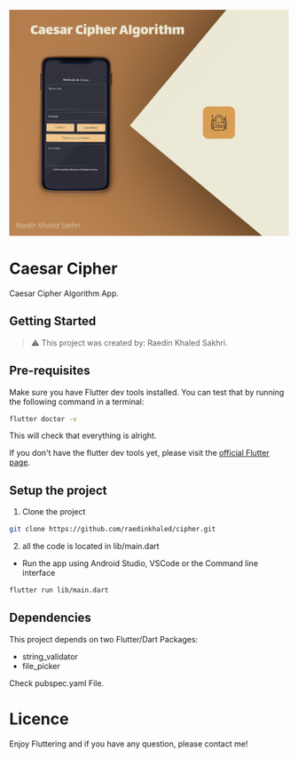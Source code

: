 ![AppScreen](appScreen.jpg)

# Caesar Cipher

Caesar Cipher Algorithm App.

## Getting Started

> ⚠️ This project was created by: Raedin Khaled Sakhri.

## Pre-requisites

Make sure you have Flutter dev tools installed.
You can test that by running the following command in a terminal:

```bash
flutter doctor -v
```

This will check that everything is alright.

If you don't have the flutter dev tools yet, please visit the [official Flutter page](https://flutter.dev).

## Setup the project

1. Clone the project

```bash
git clone https://github.com/raedinkhaled/cipher.git
```
2. all the code is located in lib/main.dart

* Run the app using Android Studio, VSCode or the Command line interface

```bash
flutter run lib/main.dart
```

## Dependencies

This project depends on two Flutter/Dart Packages:

 * string_validator
 * file_picker
 
 Check pubspec.yaml File.
 
 # Licence
 
 Enjoy Fluttering and if you have any question, please contact me!
